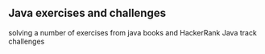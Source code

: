 ## Java exercises and challenges 

solving a number of exercises from java books and HackerRank Java track challenges 
